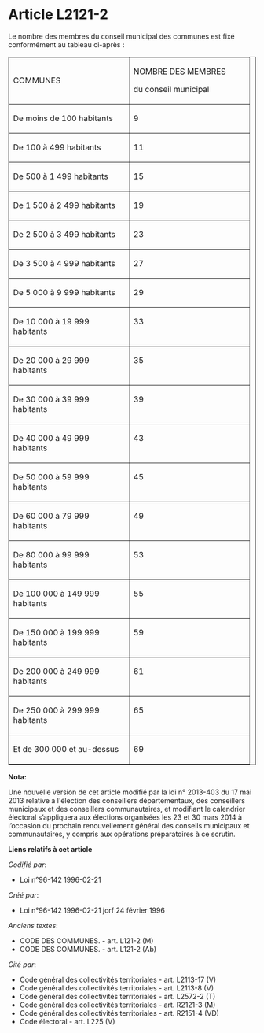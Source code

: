 # Article L2121-2

Le nombre des membres du conseil municipal des communes est fixé conformément au tableau ci-après :

<table border="1" cellspacing="0" cellpadding="0" align="center" width="378">
  <tbody>
    <tr>
      <td width="228">

COMMUNES

</td>
      <td width="228">

NOMBRE DES MEMBRES

du conseil municipal

</td>
    </tr>
    <tr>
      <td width="228" valign="top">

De moins de 100 habitants

</td>
      <td valign="top" width="228">

9

</td>
    </tr>
    <tr>
      <td width="228" valign="top">

De 100 à 499 habitants

</td>
      <td width="228" valign="top">

11

</td>
    </tr>
    <tr>
      <td valign="top" width="228">

De 500 à 1 499 habitants

</td>
      <td width="228" valign="top">

15

</td>
    </tr>
    <tr>
      <td width="228" valign="top">

De 1 500 à 2 499 habitants

</td>
      <td valign="top" width="228">

19

</td>
    </tr>
    <tr>
      <td valign="top" width="228">

De 2 500 à 3 499 habitants

</td>
      <td width="228" valign="top">

23

</td>
    </tr>
    <tr>
      <td width="228" valign="top">

De 3 500 à 4 999 habitants

</td>
      <td valign="top" width="228">

27

</td>
    </tr>
    <tr>
      <td width="228" valign="top">

De 5 000 à 9 999 habitants

</td>
      <td valign="top" width="228">

29

</td>
    </tr>
    <tr>
      <td valign="top" width="228">

De 10 000 à 19 999 habitants

</td>
      <td width="228" valign="top">

33

</td>
    </tr>
    <tr>
      <td valign="top" width="228">

De 20 000 à 29 999 habitants

</td>
      <td valign="top" width="228">

35

</td>
    </tr>
    <tr>
      <td valign="top" width="228">

De 30 000 à 39 999 habitants

</td>
      <td valign="top" width="228">

39

</td>
    </tr>
    <tr>
      <td width="228" valign="top">

De 40 000 à 49 999 habitants

</td>
      <td width="228" valign="top">

43

</td>
    </tr>
    <tr>
      <td width="228" valign="top">

De 50 000 à 59 999 habitants

</td>
      <td valign="top" width="228">

45

</td>
    </tr>
    <tr>
      <td width="228" valign="top">

De 60 000 à 79 999 habitants

</td>
      <td valign="top" width="228">

49

</td>
    </tr>
    <tr>
      <td width="228" valign="top">

De 80 000 à 99 999 habitants

</td>
      <td valign="top" width="228">

53

</td>
    </tr>
    <tr>
      <td width="228" valign="top">

De 100 000 à 149 999 habitants

</td>
      <td width="228" valign="top">

55

</td>
    </tr>
    <tr>
      <td valign="top" width="228">

De 150 000 à 199 999 habitants

</td>
      <td valign="top" width="228">

59

</td>
    </tr>
    <tr>
      <td valign="top" width="228">

De 200 000 à 249 999 habitants

</td>
      <td valign="top" width="228">

61

</td>
    </tr>
    <tr>
      <td valign="top" width="228">

De 250 000 à 299 999 habitants

</td>
      <td valign="top" width="228">

65

</td>
    </tr>
    <tr>
      <td width="228" valign="top">

Et de 300 000 et au-dessus

</td>
      <td width="228" valign="top">

69

</td>
    </tr>
  </tbody>
</table>

**Nota:**

Une nouvelle version de cet article modifié par la loi n° 2013-403 du 17 mai 2013 relative à l'élection des conseillers
départementaux, des conseillers municipaux et des conseillers communautaires, et modifiant le calendrier électoral
s’appliquera aux élections organisées les 23 et 30 mars 2014 à l’occasion du prochain renouvellement général des conseils
municipaux et communautaires, y compris aux opérations préparatoires à ce scrutin.

**Liens relatifs à cet article**

_Codifié par_:

  - Loi n°96-142 1996-02-21

_Créé par_:

  - Loi n°96-142 1996-02-21 jorf 24 février 1996

_Anciens textes_:

  - CODE DES COMMUNES. - art. L121-2 (M)
  - CODE DES COMMUNES. - art. L121-2 (Ab)

_Cité par_:

  - Code général des collectivités territoriales - art. L2113-17 (V)
  - Code général des collectivités territoriales - art. L2113-8 (V)
  - Code général des collectivités territoriales - art. L2572-2 (T)
  - Code général des collectivités territoriales - art. R2121-3 (M)
  - Code général des collectivités territoriales - art. R2151-4 (VD)
  - Code électoral - art. L225 (V)
